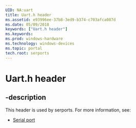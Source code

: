 ```yaml
---
UID: NA:uart
title: Uart.h header
ms.assetid: e93996ee-37b8-3ed9-b374-c703afca087d
ms.date: 05/09/2018
keywords: ["Uart.h header"]
ms.keywords: 
ms.prod: windows-hardware
ms.technology: windows-devices
ms.topic: portal
tech.root: serports
---
```


# Uart.h header


## -description


This header is used by serports. For more information, see:

- [Serial port](../_serports/index.md)
